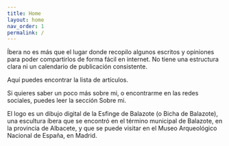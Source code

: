 ```yaml
---
title: Home
layout: home
nav_order: 1
permalink: /
---
```


Íbera no es más que el lugar donde recopilo algunos escritos y opiniones para poder compartirlos de forma fácil en internet. No tiene una estructura clara ni un calendario de publicación consistente.

Aquí puedes encontrar la lista de artículos.

Si quieres saber un poco más sobre mi, o encontrarme en las redes sociales, puedes leer la sección Sobre mi.

El logo es un dibujo digital de la Esfinge de Balazote (o Bicha de Balazote), una escultura íbera que se encontró en el término municipal de Balazote, en la provincia de Albacete, y que se puede visitar en el Museo Arqueológico Nacional de España, en Madrid. 
